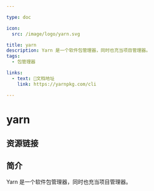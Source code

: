 ```yaml
---

type: doc

icon:
  src: /image/logo/yarn.svg

title: yarn
description: Yarn 是一个软件包管理器，同时也充当项目管理器。
tags:
  - 包管理器

links:
  - text: 📖文档地址
    link: https://yarnpkg.com/cli

---
```


<ShowLogo />

# yarn

<ShowTags />

<ShowBreadcrumb />

## 资源链接

<ShowLinks />

## 简介

Yarn 是一个软件包管理器，同时也充当项目管理器。
